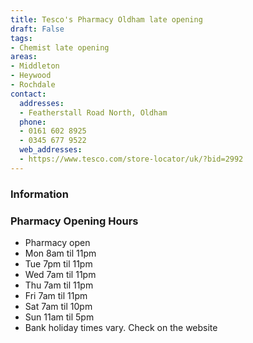 ```yaml
---
title: Tesco's Pharmacy Oldham late opening
draft: False
tags:
- Chemist late opening
areas:
- Middleton
- Heywood
- Rochdale
contact:
  addresses:
  - Featherstall Road North, Oldham
  phone:
  - 0161 602 8925
  - 0345 677 9522
  web_addresses:
  - https://www.tesco.com/store-locator/uk/?bid=2992
---
```


### Information

### Pharmacy Opening Hours
- Pharmacy open
- Mon 8am til 11pm
- Tue 7pm til 11pm
- Wed 7am til 11pm
- Thu 7am til 11pm
- Fri 7am til 11pm
- Sat 7am til 10pm
- Sun 11am til 5pm
- Bank holiday times vary. Check on the website